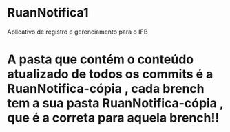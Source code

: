 # RuanNotifica1
Aplicativo de registro e gerenciamento para o IFB
# A pasta que contém o conteúdo atualizado de todos os commits é a RuanNotifica-cópia , cada brench tem a sua pasta RuanNotifica-cópia , que é a correta para aquela brench!!
